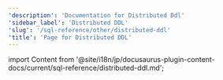 ```yaml
---
'description': 'Documentation for Distributed Ddl'
'sidebar_label': 'Distributed DDL'
'slug': '/sql-reference/other/distributed-ddl'
'title': 'Page for Distributed DDL'
---
```


import Content from '@site/i18n/jp/docusaurus-plugin-content-docs/current/sql-reference/distributed-ddl.md';

<Content/>
